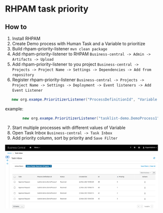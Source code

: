 # RHPAM task priority

## How to 
1. Install RHPAM
2. Create Demo process with Human Task and a Variable to prioritize
3. Build rhpam-priority-listener `mvn clean package`
4. Add rhpam-priority-listener to RHPAM `Business-central -> Admin -> Artifacts -> Upload`
5. Add rhpam-priority-listener to you project `Business-central -> Projects -> Project Name -> Settings -> Dependencies -> Add from repository`
6. Register rhpam-priority-listener `Business-central -> Projects -> Project Name -> Settings -> Deployment -> Event listeners -> Add Event Listener`
```java
   new org.exampe.PrioritizerListener("ProcessDefinitionId", "Variable Name", "Task Name")
```
example:
```java
        new org.exampe.PrioritizerListener("tasklist-demo.DemoProcess1", "amount", "Approve Request")
```
7. Start multiple processes with different values of Variable
8. Open Task Inbox `Business-central -> Task Inbox`
9. Add priority column, sort by priority and `Save Filter`

![priority](priority.png)